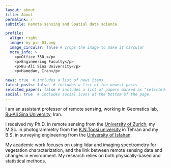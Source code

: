 ```yaml
---
layout: about
title: About
permalink: /
subtitle: Remote sensing and Spatial data science

profile:
  align: right
  image: my-pic-03.png
  image_circular: false # crops the image to make it circular
  more_info: >
    <p>Office 350,</p>
    <p>Engineering Faculty</p>
    <p>Bu-Ali Sina University</p>
    <p>Hamedan, Iran</p>

news: true  # includes a list of news items
latest_posts: false  # includes a list of the newest posts
selected_papers: false # includes a list of papers marked as "selected={true}"
social: true  # includes social icons at the bottom of the page
---
```


I am an assistant professor of remote sensing, working in Geomatics lab, [Bu-Ali Sina University](https://www.basu.ac.ir/), Iran. 

I received my Ph.D. in remote sensing from the [University of Zurich](https://www.uzh.ch/en.html), my M.Sc. in photogrammetry from the [K.N.Toosi university](https://kntu.ac.ir/index.aspx?lang=2&sub=39) in Tehran and my B.S. in surveying engineering from the [University of Isfahan](https://www.ui.ac.ir/en).

My academic work focuses on using lidar and imaging spectrometry for vegetation characterization, and the link between remote sensing data and changes in environment. My research relies on both physically-based and statistical methods.
